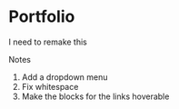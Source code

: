 # Portfolio
I need to remake this

Notes

1. Add a dropdown menu
2. Fix whitespace
3. Make the blocks for the links hoverable